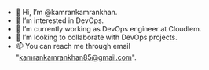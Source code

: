 - 👋 Hi, I’m @kamrankamrankhan.
- 👀 I’m interested in DevOps.
- 🌱 I’m currently working as DevOps engineer at Cloudlem.
- 💞️ I’m looking to collaborate with DevOps projects.
- 📫 You can reach me through email "kamrankamrankhan85@gmail.com".

<!---
kamrankamrankhan/kamrankamrankhan is a ✨ special ✨ repository because its `README.md` (this file) appears on your GitHub profile.
You can click the Preview link to take a look at your changes.
--->
